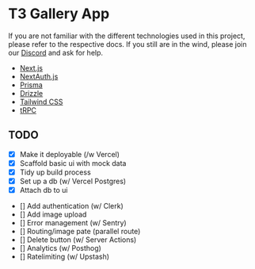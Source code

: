 # T3 Gallery App

If you are not familiar with the different technologies used in this project, please refer to the respective docs. If you still are in the wind, please join our [Discord](https://t3.gg/discord) and ask for help.

- [Next.js](https://nextjs.org)
- [NextAuth.js](https://next-auth.js.org)
- [Prisma](https://prisma.io)
- [Drizzle](https://orm.drizzle.team)
- [Tailwind CSS](https://tailwindcss.com)
- [tRPC](https://trpc.io)

## TODO

- [x] Make it deployable (/w Vercel)
- [x] Scaffold basic ui with mock data
- [x] Tidy up build process
- [x] Set up a db (w/ Vercel Postgres)
- [x] Attach db to ui
- [] Add authentication (w/ Clerk)
- [] Add image upload
- [] Error management (w/ Sentry)
- [] Routing/image pate (parallel route)
- [] Delete button (w/ Server Actions)
- [] Analytics (w/ Posthog)
- [] Ratelimiting (w/ Upstash)
